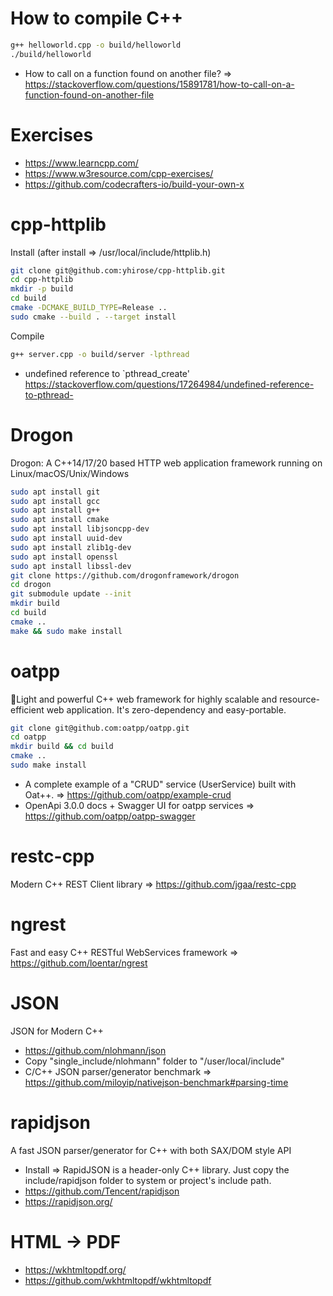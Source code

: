 # How to compile C++
```bash
g++ helloworld.cpp -o build/helloworld
./build/helloworld
```
- How to call on a function found on another file? => https://stackoverflow.com/questions/15891781/how-to-call-on-a-function-found-on-another-file
# Exercises
- https://www.learncpp.com/
- https://www.w3resource.com/cpp-exercises/
- https://github.com/codecrafters-io/build-your-own-x
# cpp-httplib
Install (after install => /usr/local/include/httplib.h) 
```bash
git clone git@github.com:yhirose/cpp-httplib.git
cd cpp-httplib
mkdir -p build
cd build
cmake -DCMAKE_BUILD_TYPE=Release ..
sudo cmake --build . --target install
```
Compile
```bash
g++ server.cpp -o build/server -lpthread
```
* undefined reference to `pthread_create'
https://stackoverflow.com/questions/17264984/undefined-reference-to-pthread-
# Drogon
Drogon: A C++14/17/20 based HTTP web application framework running on Linux/macOS/Unix/Windows
```bash
sudo apt install git
sudo apt install gcc
sudo apt install g++
sudo apt install cmake
sudo apt install libjsoncpp-dev
sudo apt install uuid-dev
sudo apt install zlib1g-dev
sudo apt install openssl
sudo apt install libssl-dev
git clone https://github.com/drogonframework/drogon
cd drogon
git submodule update --init
mkdir build
cd build
cmake ..
make && sudo make install
```
# oatpp
🌱Light and powerful C++ web framework for highly scalable and resource-efficient web application. It's zero-dependency and easy-portable.
```bash
git clone git@github.com:oatpp/oatpp.git
cd oatpp
mkdir build && cd build
cmake ..
sudo make install
```
- A complete example of a "CRUD" service (UserService) built with Oat++. => https://github.com/oatpp/example-crud
- OpenApi 3.0.0 docs + Swagger UI for oatpp services => https://github.com/oatpp/oatpp-swagger
# restc-cpp
Modern C++ REST Client library => https://github.com/jgaa/restc-cpp
# ngrest
Fast and easy C++ RESTful WebServices framework => https://github.com/loentar/ngrest
# JSON
JSON for Modern C++
- https://github.com/nlohmann/json
- Copy "single_include/nlohmann" folder to "/user/local/include"
- C/C++ JSON parser/generator benchmark => https://github.com/miloyip/nativejson-benchmark#parsing-time
# rapidjson
A fast JSON parser/generator for C++ with both SAX/DOM style API
- Install => RapidJSON is a header-only C++ library. Just copy the include/rapidjson folder to system or project's include path.
- https://github.com/Tencent/rapidjson
- https://rapidjson.org/
# HTML -> PDF
- https://wkhtmltopdf.org/
- https://github.com/wkhtmltopdf/wkhtmltopdf
